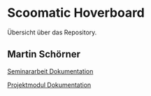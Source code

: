 # Scoomatic Hoverboard

Übersicht über das Repository.

## Martin Schörner

[Seminararbeit Dokumentation](docs/seminar/index.md)

[Projektmodul Dokumentation](docs/projektmodul/index.md)

